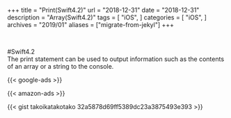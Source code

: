 +++
title = "Print(Swift4.2)"
url = "2018-12-31"
date = "2018-12-31"
description = "Array(Swift4.2)"
tags = [
  "iOS",
]
categories = [
    "iOS",
]
archives = "2019/01"
aliases = ["migrate-from-jekyl"]
+++

<br>

#Swift4.2  
The print statement can be used to output information such as the contents of an array or a string to the console.

<!-- Google Ads -->
{{< google-ads >}}

<!-- Amazon Ads -->
{{< amazon-ads >}}


{{< gist takoikatakotako 32a5878d69ff5389dc23a3875493e393 >}}
